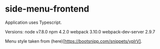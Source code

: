 # side-menu-frontend

Application uses Typescript.


Versions:
node v7.8.0
npm 4.2.0
webpack 3.10.0
webpack-dev-server 2.9.7


Menu style taken from (here)[https://bootsnipp.com/snippets/yplrV].
